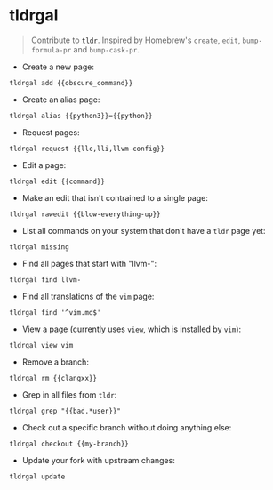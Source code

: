 # tldrgal

> Contribute to [`tldr`](https://github.com/tldr-pages/tldr).
> Inspired by Homebrew's `create`, `edit`, `bump-formula-pr` and `bump-cask-pr`.

- Create a new page:

`tldrgal add {{obscure_command}}`

- Create an alias page:

`tldrgal alias {{python3}}={{python}}`

- Request pages:

`tldrgal request {{llc,lli,llvm-config}}`

- Edit a page:

`tldrgal edit {{command}}`

- Make an edit that isn't contrained to a single page:

`tldrgal rawedit {{blow-everything-up}}`

- List all commands on your system that don't have a `tldr` page yet:

`tldrgal missing`

- Find all pages that start with "llvm-":

`tldrgal find llvm-`

- Find all translations of the `vim` page:

`tldrgal find '^vim.md$'`

- View a page (currently uses `view`, which is installed by `vim`):

`tldrgal view vim`

- Remove a branch:

`tldrgal rm {{clangxx}}`

- Grep in all files from `tldr`:

`tldrgal grep "{{bad.*user}}"`

- Check out a specific branch without doing anything else:

`tldrgal checkout {{my-branch}}`

- Update your fork with upstream changes:

`tldrgal update`
